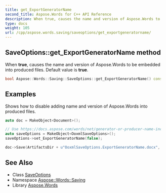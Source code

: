 ```yaml
---
title: get_ExportGeneratorName
second_title: Aspose.Words for C++ API Reference
description: When true, causes the name and version of Aspose.Words to be embedded into produced files. Default value is true.
type: docs
weight: 105
url: /cpp/aspose.words.saving/saveoptions/get_exportgeneratorname/
---
```

## SaveOptions::get_ExportGeneratorName method


When **true**, causes the name and version of Aspose.Words to be embedded into produced files. Default value is **true**.

```cpp
bool Aspose::Words::Saving::SaveOptions::get_ExportGeneratorName() const
```


## Examples



Shows how to disable adding name and version of Aspose.Words into produced files. 
```cpp
auto doc = MakeObject<Document>();

// Use https://docs.aspose.com/words/net/generator-or-producer-name-included-in-output-documents/ to know how to check the result.
auto saveOptions = MakeObject<OoxmlSaveOptions>();
saveOptions->set_ExportGeneratorName(false);

doc->Save(ArtifactsDir + u"OoxmlSaveOptions.ExportGeneratorName.docx", saveOptions);
```

## See Also

* Class [SaveOptions](../)
* Namespace [Aspose::Words::Saving](../../)
* Library [Aspose.Words](../../../)
